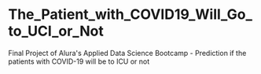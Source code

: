 # The_Patient_with_COVID19_Will_Go_to_UCI_or_Not
Final Project of Alura's Applied Data Science Bootcamp - Prediction if the patients with COVID-19 will be to ICU or not
